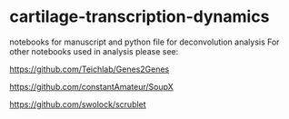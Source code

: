 # cartilage-transcription-dynamics
notebooks for manuscript and python file for deconvolution analysis
For other notebooks used in analysis please see:

https://github.com/Teichlab/Genes2Genes

https://github.com/constantAmateur/SoupX

https://github.com/swolock/scrublet
